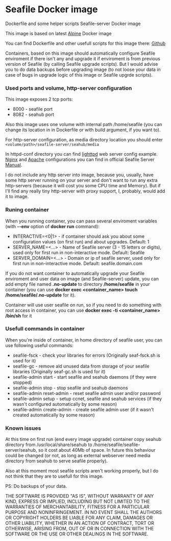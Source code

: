 # Seafile Docker image

Dockerfile and some helper scripts Seafile-server Docker image

This image is based on latest [Alpine](https://hub.docker.com/_/alpine/) Docker image

You can find Dockerfile and other usefull scripts for this image there: [Github](https://github.com/SunAngel/seafile-docker)

Containers, based on this image should automatically configure 
 Seafile enviroment if there isn't any and upgrade it if 
 enviroment is from previous version of Seafile (by calling Seafile upgrade scripts).
But I would advise you to do data backups before upgrading image 
 (to not loose your data in case of bugs in upgrade logic of this image or Seafile upgrde scripts).

### Used ports and volume, http-server configuration

This image exposes 2 tcp ports:
* 8000 - seafile port
* 8082 - seahub port

Also this image uses one volume with internal path /home/seafile (you can change its location in in Dockerfile or with build argument, if you want to).

For http-server configuration, as media directory location you should enter
`<volume/path>/seafile-server/seahub/media`

In httpd-conf directory you can find [lighttpd](https://www.lighttpd.net/) web server config example. 
[Nginx](https://manual.seafile.com/deploy/deploy_with_nginx.html) and 
[Apache](https://manual.seafile.com/deploy/deploy_with_apache.html) 
configurations you can find in official Seafile Server [Manual](https://manual.seafile.com/).

I do not include any http server into image, because you, usually, have some http server running on your server and don't want to run any extra http-servers (because it will cost you some CPU time and Memory).
But if I'll find any really tiny http-server with proxy support, I, probably, would add it to image.

### Runing container

When you running container, you can pass several enviroment variables (with **--env** option of **docker run** command):
* INTERACTIVE=<0|1> - if container should ask you about some configuration values (on first run) and about upgrades. Default: 1
* SERVER_NAME=<...> - Name of Seafile server (3 - 15 letters or digits), used only for first run in non-interactive mode. Default: Seafile
* SERVER_DOMAIN=<...> - Domain or ip of seafile server, used only for first run in non-interactive mode. Default: seafile.domain.com

If you do not want container to automatically upgrade your Seafile enviroment and user data on image (and Seafile-server) update, 
you can add empty file named **.no-update** to directory **/home/seafile** in your container 
(you can use **docker exec <container_name> touch /home/seafile/.no-update** for it).

Container will use user seafile on run, so if you need to do something with root access in container, you can use **docker exec -ti <container_name> /bin/sh** for it

### Usefull commands in container

When you're inside of container, in home directory of seafile user, you can use following useful commands:
* seafile-fsck - check your libraries for errors (Originally seaf-fsck.sh is used for it)
* seafile-gc - remove ald unused data from storage of your seafile libraries (Originally seaf-gc.sh is used for it)
* seafile-admin start - start seafile and seahub daemons (if they were stopped)
* seafile-admin stop - stop seafile and seahub daemons
* seafile-admin reset-admin - reset seafile admin user and/or password
* seafile-admin setup - setup ccnet, seafile and seahub services (if they wasn't configured automatically by some reason)
* seafile-admin create-admin - create seafile admin user (if it wasn't created automatically by some reason)

### Known issues

At this time on first run (end every image upgrade) container copy seahub directory from /usr/local/share/seahub to /home/seafile/seafile-server/seahub, so it cost about 40Mb of space. In future this behaviour could be changed (or not, as long as external webserver need media directory from seahub to serve seafile properly).

Also at this moment most seafile scripts aren't working properly, but I do not think that they are to usefull for this image.


PS: Do backups of your data.

THE SOFTWARE IS PROVIDED "AS IS", WITHOUT WARRANTY OF ANY KIND, EXPRESS OR IMPLIED, 
INCLUDING BUT NOT LIMITED TO THE WARRANTIES OF MERCHANTABILITY, 
FITNESS FOR A PARTICULAR PURPOSE AND NONINFRINGEMENT. 
IN NO EVENT SHALL THE AUTHORS OR COPYRIGHT HOLDERS BE LIABLE FOR ANY CLAIM, 
DAMAGES OR OTHER LIABILITY, WHETHER IN AN ACTION OF CONTRACT, 
TORT OR OTHERWISE, ARISING FROM, 
OUT OF OR IN CONNECTION WITH THE SOFTWARE OR THE USE OR OTHER DEALINGS IN THE SOFTWARE.

